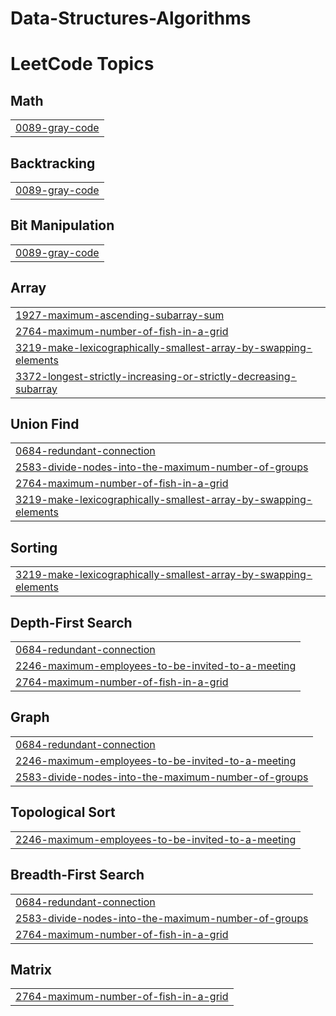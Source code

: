 # Data-Structures-Algorithms
<!---LeetCode Topics Start-->
# LeetCode Topics
## Math
|  |
| ------- |
| [0089-gray-code](https://github.com/Yassin-010/Data-Structures-Algorithms/tree/master/0089-gray-code) |
## Backtracking
|  |
| ------- |
| [0089-gray-code](https://github.com/Yassin-010/Data-Structures-Algorithms/tree/master/0089-gray-code) |
## Bit Manipulation
|  |
| ------- |
| [0089-gray-code](https://github.com/Yassin-010/Data-Structures-Algorithms/tree/master/0089-gray-code) |
## Array
|  |
| ------- |
| [1927-maximum-ascending-subarray-sum](https://github.com/Yassin-010/Data-Structures-Algorithms/tree/master/1927-maximum-ascending-subarray-sum) |
| [2764-maximum-number-of-fish-in-a-grid](https://github.com/Yassin-010/Data-Structures-Algorithms/tree/master/2764-maximum-number-of-fish-in-a-grid) |
| [3219-make-lexicographically-smallest-array-by-swapping-elements](https://github.com/Yassin-010/Data-Structures-Algorithms/tree/master/3219-make-lexicographically-smallest-array-by-swapping-elements) |
| [3372-longest-strictly-increasing-or-strictly-decreasing-subarray](https://github.com/Yassin-010/Data-Structures-Algorithms/tree/master/3372-longest-strictly-increasing-or-strictly-decreasing-subarray) |
## Union Find
|  |
| ------- |
| [0684-redundant-connection](https://github.com/Yassin-010/Data-Structures-Algorithms/tree/master/0684-redundant-connection) |
| [2583-divide-nodes-into-the-maximum-number-of-groups](https://github.com/Yassin-010/Data-Structures-Algorithms/tree/master/2583-divide-nodes-into-the-maximum-number-of-groups) |
| [2764-maximum-number-of-fish-in-a-grid](https://github.com/Yassin-010/Data-Structures-Algorithms/tree/master/2764-maximum-number-of-fish-in-a-grid) |
| [3219-make-lexicographically-smallest-array-by-swapping-elements](https://github.com/Yassin-010/Data-Structures-Algorithms/tree/master/3219-make-lexicographically-smallest-array-by-swapping-elements) |
## Sorting
|  |
| ------- |
| [3219-make-lexicographically-smallest-array-by-swapping-elements](https://github.com/Yassin-010/Data-Structures-Algorithms/tree/master/3219-make-lexicographically-smallest-array-by-swapping-elements) |
## Depth-First Search
|  |
| ------- |
| [0684-redundant-connection](https://github.com/Yassin-010/Data-Structures-Algorithms/tree/master/0684-redundant-connection) |
| [2246-maximum-employees-to-be-invited-to-a-meeting](https://github.com/Yassin-010/Data-Structures-Algorithms/tree/master/2246-maximum-employees-to-be-invited-to-a-meeting) |
| [2764-maximum-number-of-fish-in-a-grid](https://github.com/Yassin-010/Data-Structures-Algorithms/tree/master/2764-maximum-number-of-fish-in-a-grid) |
## Graph
|  |
| ------- |
| [0684-redundant-connection](https://github.com/Yassin-010/Data-Structures-Algorithms/tree/master/0684-redundant-connection) |
| [2246-maximum-employees-to-be-invited-to-a-meeting](https://github.com/Yassin-010/Data-Structures-Algorithms/tree/master/2246-maximum-employees-to-be-invited-to-a-meeting) |
| [2583-divide-nodes-into-the-maximum-number-of-groups](https://github.com/Yassin-010/Data-Structures-Algorithms/tree/master/2583-divide-nodes-into-the-maximum-number-of-groups) |
## Topological Sort
|  |
| ------- |
| [2246-maximum-employees-to-be-invited-to-a-meeting](https://github.com/Yassin-010/Data-Structures-Algorithms/tree/master/2246-maximum-employees-to-be-invited-to-a-meeting) |
## Breadth-First Search
|  |
| ------- |
| [0684-redundant-connection](https://github.com/Yassin-010/Data-Structures-Algorithms/tree/master/0684-redundant-connection) |
| [2583-divide-nodes-into-the-maximum-number-of-groups](https://github.com/Yassin-010/Data-Structures-Algorithms/tree/master/2583-divide-nodes-into-the-maximum-number-of-groups) |
| [2764-maximum-number-of-fish-in-a-grid](https://github.com/Yassin-010/Data-Structures-Algorithms/tree/master/2764-maximum-number-of-fish-in-a-grid) |
## Matrix
|  |
| ------- |
| [2764-maximum-number-of-fish-in-a-grid](https://github.com/Yassin-010/Data-Structures-Algorithms/tree/master/2764-maximum-number-of-fish-in-a-grid) |
<!---LeetCode Topics End-->